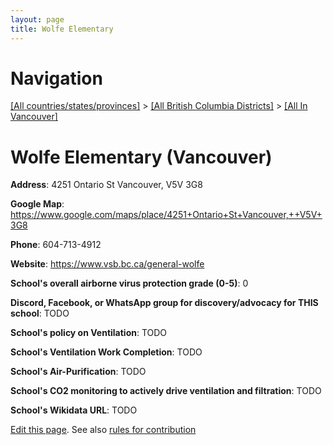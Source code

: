 ```yaml
---
layout: page
title: Wolfe Elementary
---
```

# Navigation

[[All countries/states/provinces]](../../..) > [[All British Columbia Districts]](../..) > [[All In Vancouver]](..)

# Wolfe Elementary (Vancouver)

**Address**: 4251 Ontario St Vancouver,  V5V 3G8

**Google Map**: <https://www.google.com/maps/place/4251+Ontario+St+Vancouver,++V5V+3G8>

**Phone**: 604-713-4912

**Website**: <https://www.vsb.bc.ca/general-wolfe>

**School's overall airborne virus protection grade (0-5)**: 0

**Discord, Facebook, or WhatsApp group for discovery/advocacy for THIS school**: TODO

**School's policy on Ventilation**: TODO

**School's Ventilation Work Completion**: TODO

**School's Air-Purification**: TODO

**School's CO2 monitoring to actively drive ventilation and filtration**: TODO

**School's Wikidata URL**: TODO


[Edit this page](https://github.com/ventilate-schools/BC/edit/main/././Vancouver/Wolfe_Elementary.md). See also [rules for contribution](../../../contribution-rules/)